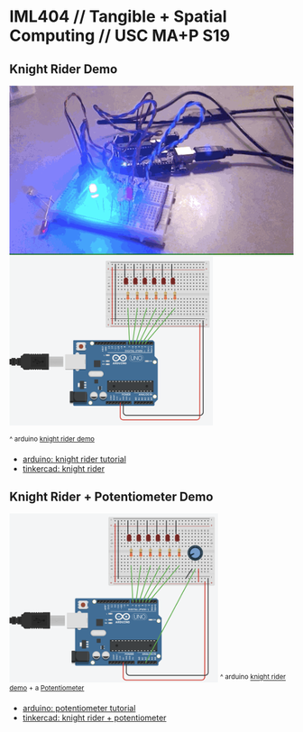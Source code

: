 # IML404 // Tangible + Spatial Computing // USC MA+P S19   

## Knight Rider Demo
<p float="left">
  <img src="https://github.com/johnbcarpenter/USC_IML404_IMAGES/blob/master/images/arduino-knightrider.gif" height="300" />  
  <img src="https://github.com/johnbcarpenter/USC_IML404_IMAGES/blob/master/images/arduino-knightrider-circuit.png" height="300" />  
</p>
<sup>^ arduino <a href="https://www.arduino.cc/en/Tutorial/KnightRider">knight rider demo</a></sup>

- [arduino: knight rider tutorial](https://www.arduino.cc/en/Tutorial/KnightRider)
- [tinkercad: knight rider](https://www.tinkercad.com/things/5bnFpG7p8Rs-knightrider)

## Knight Rider + Potentiometer Demo
<img src="https://github.com/johnbcarpenter/USC_IML404_IMAGES/blob/master/images/arduino-knightrider-potentiometer-circuit.png" height="300" />  
<sup>^ arduino <a href="https://www.arduino.cc/en/Tutorial/KnightRider">knight rider demo</a> + a <a href="https://www.arduino.cc/en/tutorial/potentiometer">Potentiometer</a></sup>

- [arduino: potentiometer tutorial](https://www.arduino.cc/en/tutorial/potentiometer)
- [tinkercad: knight rider + potentiometer](https://www.tinkercad.com/things/1DSpwehiANr-knightrider-potentiometer)
